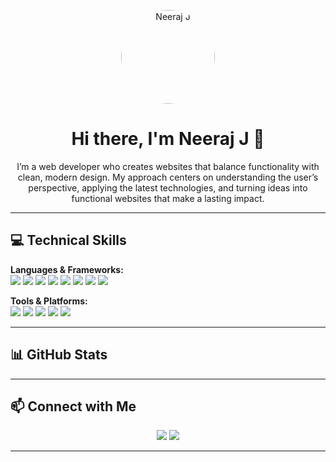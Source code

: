<!-- Profile Image and Greeting -->
<p align="center">
  <img src="https://avatars.githubusercontent.com/u/YOUR_GITHUB_ID?v=4" alt="Neeraj J" width="150" style="border-radius:50%;">
</p>

<h1 align="center">Hi there, I'm Neeraj J 👋</h1>

<p align="center">
  I’m a web developer who creates websites that balance functionality with clean, modern design. My approach centers on understanding the user’s perspective, applying the latest technologies, and turning ideas into functional websites that make a lasting impact.
</p>

---

## 💻 Technical Skills

**Languages & Frameworks:**  
<img src="https://img.shields.io/badge/HTML-E34F26?style=for-the-badge&logo=html5&logoColor=white"/>
<img src="https://img.shields.io/badge/CSS-1572B6?style=for-the-badge&logo=css3&logoColor=white"/>
<img src="https://img.shields.io/badge/JavaScript-F7DF1E?style=for-the-badge&logo=javascript&logoColor=black"/>
<img src="https://img.shields.io/badge/Python-3776AB?style=for-the-badge&logo=python&logoColor=white"/>
<img src="https://img.shields.io/badge/C-00599C?style=for-the-badge&logo=c&logoColor=white"/>
<img src="https://img.shields.io/badge/Java-007396?style=for-the-badge&logo=java&logoColor=white"/>
<img src="https://img.shields.io/badge/Node.js-339933?style=for-the-badge&logo=node.js&logoColor=white"/>
<img src="https://img.shields.io/badge/MySQL-4479A1?style=for-the-badge&logo=mysql&logoColor=white"/>

**Tools & Platforms:**  
<img src="https://img.shields.io/badge/GitHub-181717?style=for-the-badge&logo=github&logoColor=white"/>
<img src="https://img.shields.io/badge/Netlify-00C7B7?style=for-the-badge&logo=netlify&logoColor=white"/>
<img src="https://img.shields.io/badge/Vercel-000000?style=for-the-badge&logo=vercel&logoColor=white"/>
<img src="https://img.shields.io/badge/VS_Code-007ACC?style=for-the-badge&logo=visual-studio-code&logoColor=white"/>
<img src="https://img.shields.io/badge/IntelliJ_IDEA-000000?style=for-the-badge&logo=intellij-idea&logoColor=white"/>

---

## 📊 GitHub Stats



---

## 📫 Connect with Me

<p align="center">
  <a href="https://www.linkedin.com/in/neeraj-26-j/"><img src="https://img.shields.io/badge/LinkedIn-0077B5?style=for-the-badge&logo=linkedin&logoColor=white"/></a>
  <a href="mailto:neerajj6002@gmail.com"><img src="https://img.shields.io/badge/Gmail-D14836?style=for-the-badge&logo=gmail&logoColor=white"/></a>
</p>

---

